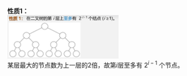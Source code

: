 **性质1：**  
<img src=https://github.com/Minichiellon/MyNotes/blob/main/%E6%95%B0%E6%8D%AE%E7%BB%93%E6%9E%84/5.%E6%A0%91/images/%E4%BA%8C%E5%8F%89%E6%A0%91%E6%80%A7%E8%B4%A81.png width=50%>  
某层最大的节点数为上一层的2倍，故第*i*层至多有 $2^{i-1}$ 个节点。  
